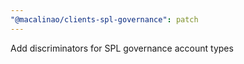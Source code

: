 ```yaml
---
"@macalinao/clients-spl-governance": patch
---
```


Add discriminators for SPL governance account types
